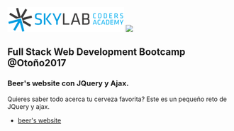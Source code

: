 [![Skylab](https://github.com/Iggy-Codes/logo-images/blob/master/logos/skylab-56.png)](http://www.skylabcoders.com/)
<a href="https://www.w3.org/"><img src="https://github.com/MarioTerron/logo-images/blob/master/logos/html5-css3-js.png" height= "56px"></a>

## Full Stack Web Development Bootcamp @Otoño2017

### Beer's website con JQuery y Ajax.

Quieres saber todo acerca tu cerveza favorita? Este es un pequeño reto de JQuery y  ajax.

 + [beer's website](https://mtzfactory.github.io/jquery-challenge-2/)
